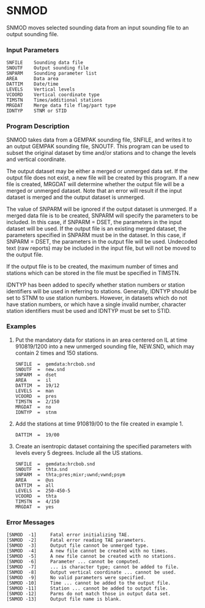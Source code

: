 # SNMOD

SNMOD moves selected sounding data from an input sounding file to
an output sounding file.


### Input Parameters
 
    SNFILE    Sounding data file
    SNOUTF    Output sounding file
    SNPARM    Sounding parameter list
    AREA      Data area
    DATTIM    Date/time
    LEVELS    Vertical levels
    VCOORD    Vertical coordinate type
    TIMSTN    Times/additional stations
    MRGDAT    Merge data file flag/part type
    IDNTYP    STNM or STID
 
 
### Program Description
 
SNMOD takes data from a GEMPAK sounding file, SNFILE, and
writes it to an output GEMPAK sounding file, SNOUTF.
This program can be used to subset the original dataset
by time and/or stations and to change the levels and
vertical coordinate.

The output dataset may be either a merged or unmerged data
set.  If the output file does not exist, a new file will be
created by this program.  If a new file is created, MRGDAT
will determine whether the output file will be a merged or
unmerged dataset.  Note that an error will result if the
input dataset is merged and the output dataset is unmerged.

The value of SNPARM will be ignored if the output dataset is
unmerged.  If a merged data file is to be created, SNPARM
will specify the parameters to be included.  In this case,
if SNPARM = DSET, the parameters in the input dataset will be
used.  If the output file is an existing merged dataset, the
parameters specified in SNPARM must be in the dataset.  In
this case, if SNPARM = DSET, the parameters in the output file
will be used.  Undecoded text (raw reports) may be included in
the input file, but will not be moved to the output file.

If the output file is to be created, the maximum number of
times and stations which can be stored in the file must be
specified in TIMSTN.

IDNTYP has been added to specify whether station numbers or
station identifiers will be used in referring to stations.
Generally, IDNTYP should be set to STNM to use station
numbers.  However, in datasets which do not have station
numbers, or which have a single invalid number, character
station identifiers must be used and IDNTYP must be set
to STID.


### Examples
 
1.  Put the mandatory data for stations in an area centered
    on IL at time 910819/1200 into a new unmerged sounding
    file, NEW.SND, which may contain 2 times and 150
    stations.

        SNFILE  =  gemdata:hrcbob.snd
        SNOUTF  =  new.snd
        SNPARM  =  dset
        AREA    =  il
        DATTIM  =  19/12
        LEVELS  =  man
        VCOORD  =  pres
        TIMSTN  =  2/150
        MRGDAT  =  no
        IDNTYP  =  stnm

2.  Add the stations at time 910819/00 to the file created in
    example 1.

        DATTIM  =  19/00

3.  Create an isentropic dataset containing the specified
    parameters with levels every 5 degrees.  Include all the
    US stations.

        SNFILE  =  gemdata:hrcbob.snd
        SNOUTF  =  thta.snd
        SNPARM  =  thta;pres;mixr;uwnd;vwnd;psym
        AREA    =  @us
        DATTIM  =  all
        LEVELS  =  250-450-5
        VCOORD  =  thta
        TIMSTN  =  4/150
        MRGDAT	=  yes

### Error Messages
 
    [SNMOD  -1]     Fatal error initializing TAE.
    [SNMOD  -2]     Fatal error reading TAE parameters.
    [SNMOD  -3]     Output file cannot be unmerged type.
    [SNMOD  -4]     A new file cannot be created with no times.
    [SNMOD  -5]     A new file cannot be created with no stations.
    [SNMOD  -6]     Parameter ... cannot be computed.
    [SNMOD  -7]     ... is character type; cannot be added to file.
    [SNMOD  -8]     Output vertical coordinate ... cannot be used.
    [SNMOD  -9]     No valid parameters were specified.
    [SNMOD -10]     Time ... cannot be added to the output file.
    [SNMOD -11]     Station ... cannot be added to output file.
    [SNMOD -12]     Parms do not match those in output data set.
    [SNMOD -13]     Output file name is blank.
